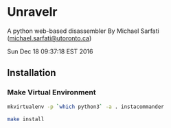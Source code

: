 # Unravelr
A python web-based disassembler
By Michael Sarfati (michael.sarfati@utoronto.ca)

Sun Dec 18 09:37:18 EST 2016

## Installation
### Make Virtual Environment
```bash
mkvirtualenv -p `which python3` -a . instacommander
```
```bash
make install
```

